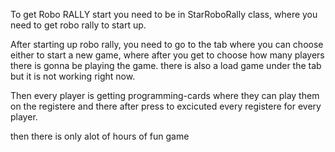 To get Robo RALLY start you need to be in StarRoboRally class, where you need to get robo rally to start up.

After starting up robo rally, you need to go to the tab where you can choose either to start a new game, where after you get to choose how many players there is gonna be playing the game. there is also a load game under the tab but it is not working right now.

Then every player is getting programming-cards where they can play them on the registere and there after press to excicuted every registere for every player.

then there is only alot of hours of fun game
